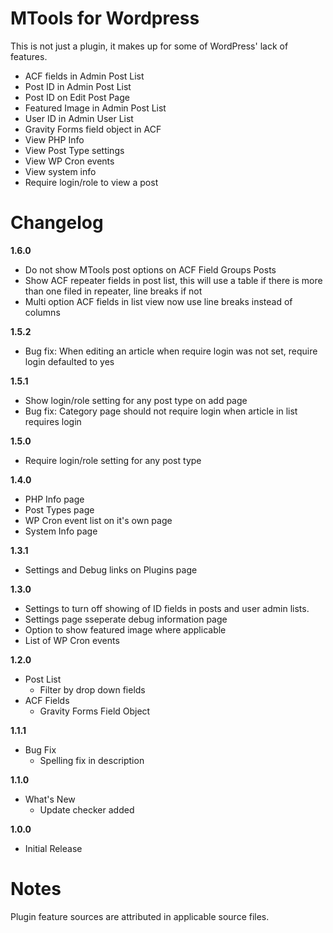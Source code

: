 MTools for Wordpress
====================

This is not just a plugin, it makes up for some of WordPress' lack of features. 

* ACF fields in Admin Post List
* Post ID in Admin Post List
* Post ID on Edit Post Page
* Featured Image in Admin Post List
* User ID in Admin User List
* Gravity Forms field object in ACF
* View PHP Info
* View Post Type settings
* View WP Cron events
* View system info
* Require login/role to view a post

Changelog
=========

**1.6.0**

* Do not show MTools post options on ACF Field Groups Posts
* Show ACF repeater fields in post list, this will use a table if there is more than one filed in repeater, line breaks if not
* Multi option ACF fields in list view now use line breaks instead of columns

**1.5.2**

* Bug fix: When editing an article when require login was not set, require login defaulted to yes

**1.5.1**

* Show login/role setting for any post type on add page
* Bug fix: Category page should not require login when article in list requires login

**1.5.0**

* Require login/role setting for any post type

**1.4.0**

* PHP Info page
* Post Types page
* WP Cron event list on it's own page
* System Info page

**1.3.1**

* Settings and Debug links on Plugins page

**1.3.0**

* Settings to turn off showing of ID fields in posts and user admin lists.
* Settings page sseperate debug information page
* Option to show featured image where applicable
* List of WP Cron events

**1.2.0**

* Post List
    * Filter by drop down fields
* ACF Fields
    * Gravity Forms Field Object
    
**1.1.1**

* Bug Fix
    * Spelling fix in description
    
**1.1.0**

* What's New
    * Update checker added
 
**1.0.0**
 
* Initial Release

Notes
=====

Plugin feature sources are attributed in applicable source files.